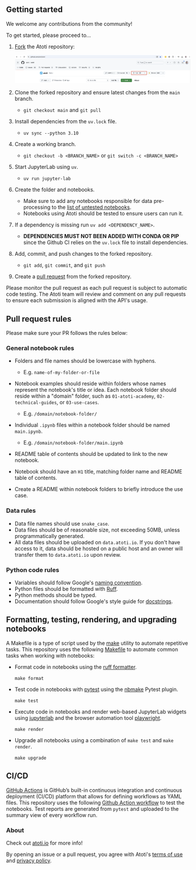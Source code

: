 ## Getting started

We welcome any contributions from the community!

 To get started, please proceed to...

1. [Fork](https://docs.github.com/en/get-started/quickstart/fork-a-repo) the Atoti repository:

    <img src=".github/assets/fork_atoti_repo.png">

2. Clone the forked repository and ensure latest changes from the `main` branch.

    * `git checkout main` and `git pull`

3. Install dependencies from the `uv.lock` file.

    * `uv sync --python 3.10`

4. Create a working branch.

    * `git checkout -b <BRANCH_NAME>` or `git switch -c <BRANCH_NAME>`

5. Start JupyterLab using `uv`.

    * `uv run jupyter-lab`

6. Create the folder and notebooks.

    * Make sure to add any notebooks responsible for data pre-processing to the [list of untested notebooks](tests/test_exclusion.txt).
    * Notebooks using Atoti should be tested to ensure users can run it.

7. If a dependency is missing run `uv add <DEPENDENCY_NAME>`. 

    * **DEPENDENCIES MUST NOT BEEN ADDED WITH CONDA OR PIP** since the Github CI relies on the `uv.lock` file to install dependencies.

8. Add, commit, and push changes to the forked repository.

    * `git add`, `git commit`, and `git push`

9. Create a [pull request](https://docs.github.com/en/pull-requests/collaborating-with-pull-requests/proposing-changes-to-your-work-with-pull-requests/about-pull-requests) from the forked repository.

Please monitor the pull request as each pull request is subject to automatic code testing. The Atoti team will review and comment on any pull requests to ensure each submission is aligned with the API's usage.

## Pull request rules

Please make sure your PR follows the rules below:

### General notebook rules

* Folders and file names should be lowercase with hyphens.

  * E.g. `name-of-my-folder-or-file`

* Notebook examples should reside within folders whose names represent the notebook's title or idea. Each notebook folder should reside within a "domain" folder, such as `01-atoti-academy`, `02-technical-guides`, or `03-use-cases`.

  * E.g. `/domain/notebook-folder/`

* Individual `.ipynb` files within a notebook folder should be named `main.ipynb`.

  * E.g. `/domain/notebook-folder/main.ipynb`

* README table of contents should be updated to link to the new notebook.
* Notebook should have an `H1` title, matching folder name and README table of contents.
* Create a README within notebook folders to briefly introduce the use case.

### Data rules

* Data file names should use `snake_case`.
* Data files should be of reasonable size, not exceeding 50MB, unless programmatically generated.
* All data files should be uploaded on `data.atoti.io`. If you don't have access to it, data should be hosted on a public host and an owner will transfer them to `data.atoti.io` upon review.

### Python code rules

* Variables should follow Google's [naming convention](http://google.github.io/styleguide/pyguide.html#316-naming).
* Python files should be formatted with [Ruff](https://docs.astral.sh/ruff/).
* Python methods should be typed.
* Documentation should follow Google's style guide for [docstrings](http://google.github.io/styleguide/pyguide.html#381-docstrings).

## Formatting, testing, rendering, and upgrading notebooks

A Makefile is a type of script used by the [make](https://www.gnu.org/software/make/) utility to automate repetitive tasks. This repository uses the following [Makefile](Makefile) to automate common tasks when working with notebooks:

* Format code in notebooks using the [ruff formatter](https://docs.astral.sh/ruff/formatter/).

  ```text
  make format
  ```

* Test code in notebooks with [pytest](https://docs.pytest.org/en/stable/) using the [nbmake](https://github.com/treebeardtech/nbmake) Pytest plugin.

  ```text
  make test
  ```

* Execute code in notebooks and render web-based JupyterLab widgets using [jupyterlab](https://jupyterlab.readthedocs.io/en/latest/) and the browser automation tool [playwright](https://playwright.dev/python/).

  ```text
  make render
  ```

* Upgrade all notebooks using a combination of `make test` and `make render`.

  ```text
  make upgrade
  ```

## CI/CD

[GitHub Actions](https://docs.github.com/en/actions/about-github-actions/understanding-github-actions) is GitHub’s built-in continuous integration and continuous deployment (CI/CD) platform that allows for defining workflows as YAML files. This repository uses the following [Github Action workflow](.github/workflows/test.yaml) to test the notebooks. Test reports are generated from `pytest` and uploaded to the summary view of every workflow run.

### About

Check out [atoti.io](https://www.atoti.io) for more info!

By opening an issue or a pull request, you agree with Atoti's [terms of use](https://www.atoti.io/terms) and [privacy policy](https://www.atoti.io/privacy-policy).
